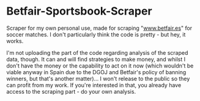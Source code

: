 # Betfair-Sportsbook-Scraper
Scraper for my own personal use, made for scraping "www.betfair.es" for soccer matches. I don't particularly think the code is pretty - but hey, it works.

I'm not uploading the  part of the code regarding analysis of the scraped data, though. It can and will find strategies to make money, and whilst I don't have the money or the capability to act on it now (which wouldn't be viable anyway in Spain due to the DGOJ and Betfair's policy of banning winners, but that's another matter)... I won't release to the public so they can profit from my work. If you're interested in that, you already have access to the scraping part - do your own analysis.
